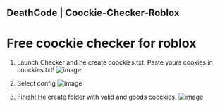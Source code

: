 ## DeathCode | Coockie-Checker-Roblox
# Free coockie checker for roblox
1. Launch Checker and he create coockies.txt. Paste yours cookies in coockies.txt!
![image](https://github.com/LunarRbx/Coockie-Checker-Roblox/assets/124681775/e3b4fc83-fc77-4277-a2c8-0da88958b240)

2. Select config
![image](https://github.com/LunarRbx/Coockie-Checker-Roblox/assets/124681775/3cdbffd3-1f95-469a-8510-27380124fec4)

3. Finish! He create folder with valid and goods coockies.
![image](https://github.com/LunarRbx/Coockie-Checker-Roblox/assets/124681775/81e1cd47-b75e-40fb-b663-001f9c5d83a3)

